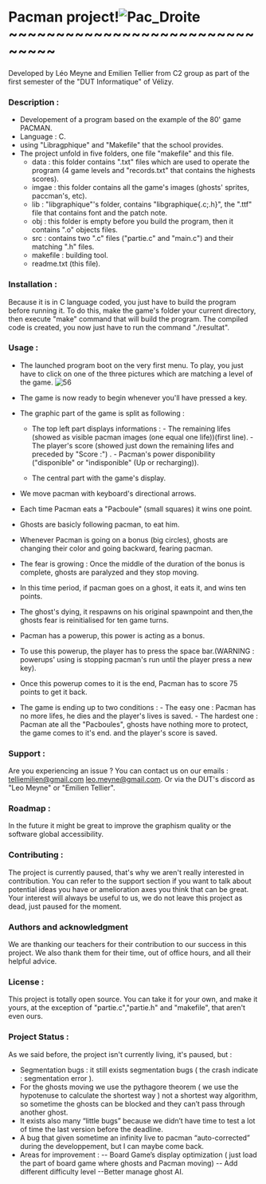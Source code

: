 # Pacman project!![Pac_Droite](https://user-images.githubusercontent.com/78816569/107407429-effac980-6b09-11eb-94ef-28b02d05eb48.png)~~~~~~~~~~~~~~~~~~~~~~~~~~~~~~~
Developed by Léo Meyne and Emilien Tellier from C2 group as part of the first semester of the "DUT Informatique" of Vélizy.
### Description :

* Developement of a program based on the example of the 80' game PACMAN.
* Language : C. 
* using "Libragphique" and "Makefile" that the school provides.
* The project unfold in five folders, one file "makefile" and this file.
  - data : this folder contains ".txt" files which are used to operate the program (4 game levels and "records.txt" that contains the highests scores).
  - imgae : this folder contains all the game's images (ghosts' sprites, paccman's, etc).
  - lib : "libgraphique"'s folder, contains "libgraphique{.c;.h}", the ".ttf" file that contains font and the patch note.
  - obj : this folder is empty before you build the program, then it contains ".o" objects files.
  - src : contains two ".c" files ("partie.c" and "main.c") and their matching ".h" files.
  - makefile : building tool.
  - readme.txt (this file).

### Installation :
Because it is in C language coded, you just have to build the program before running it.
To do this, make the game's folder your current directory, then execute "make" command that will build the program.
The compiled code is created, you now just have to run the command "./resultat".

### Usage :
* The launched program boot on the very first menu. To play, you just have to click on one of the three pictures which are matching a level of the game.
![56](https://user-images.githubusercontent.com/78816569/107412838-5682e600-6b10-11eb-8909-32370f5bf6ae.PNG)
* The game is now ready to begin whenever you'll have pressed a key.

* The graphic part of the game is split as following :
  * The top left part displays informations :
		- The remaining lifes (showed as visible pacman images (one equal one life))(first line).
		- The player's score (showed just down the remaining lifes and preceded by "Score :") .
		- Pacman's power disponibility ("disponible" or "indisponible" (Up or recharging)).
  
   *    The central part with the game's display.

*   We move pacman with keyboard's directional arrows.
*   Each time Pacman eats a "Pacboule" (small squares) it wins one point.
*	Ghosts are basicly following pacman, to eat him.
*	Whenever Pacman is going on a bonus (big circles), ghosts are changing their color and going backward, fearing pacman.
*	The fear is growing : Once the middle of the duration of the bonus is complete, ghosts are paralyzed and they stop moving.
*	In this time period, if pacman goes on a ghost, it eats it, and wins ten points.
*	The ghost's dying, it respawns on his original spawnpoint and then,the ghosts fear is reinitialised for ten game turns.
*	Pacman has a powerup, this power is acting as a bonus.
*	To use this powerup, the player has to press the space bar.(WARNING : powerups' using is stopping pacman's run until the player press a new key).
*	Once this powerup comes to it is the end, Pacman has to score 75 points to get it back.
*	The game is ending up to two conditions :
		- The easy one : Pacman has no more lifes, he dies and the player's lives is saved.
		- The hardest one : Pacman ate all the "Pacboules", ghosts have nothing more to protect, the game comes to it's end. and the player's score is saved.
		

### Support :

Are you experiencing an issue ?
You can contact us on our emails : telliemilien@gmail.com leo.meyne@gmail.com.
Or via the DUT's discord as "Leo Meyne" or "Emilien Tellier".

### Roadmap :

In the future it might be great to improve the graphism quality or the software global accessibility.

### Contributing :

The project is currently paused, that's why we aren't really interested in contribution. You can refer to the support section if you want to talk about potential ideas you have or amelioration axes you think that can be great. Your interest will always be useful to us, we do not leave this project as dead, just paused for the moment.

### Authors and acknowledgment

We are thanking our teachers for their contribution to our success in this project.
We also thank them for their time, out of office hours, and all their helpful advice.

### License :

This project is totally open source. You can take it for your own, and make it yours, at the exception of "partie.c","partie.h" and "makefile", that aren't even ours.
### Project Status :
As we said before, the project isn't currently living, it's paused, but :
* Segmentation bugs : it still exists segmentation bugs ( the crash indicate : segmentation error ).
* For the ghosts moving we use the pythagore theorem ( we use the hypotenuse to calculate the shortest way ) not a shortest way algorithm, so sometime the ghosts can be blocked and they can’t pass through another ghost.
* It exists also many “little bugs” because we didn’t have time to test a lot of time the last version before the deadline.
* A bug that given sometime an infinity live to pacman “auto-corrected” during the developpement, but I can maybe come back.
* Areas for improvement :
  -- Board Game’s display optimization ( just load the part of board game where ghosts and Pacman moving)
-- Add different difficulty level
--Better manage ghost AI.

